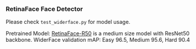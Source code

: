 ### RetinaFace Face Detector

Please check ``test_widerface.py`` for model usage.

Pretrained Model: [RetinaFace-R50](https://pan.baidu.com/s/1I3zeeBB7Ph2awnB9Bif-qw) is a medium size model with ResNet50 backbone. WiderFace validation mAP: Easy 96.5, Medium 95.6, Hard 90.4
